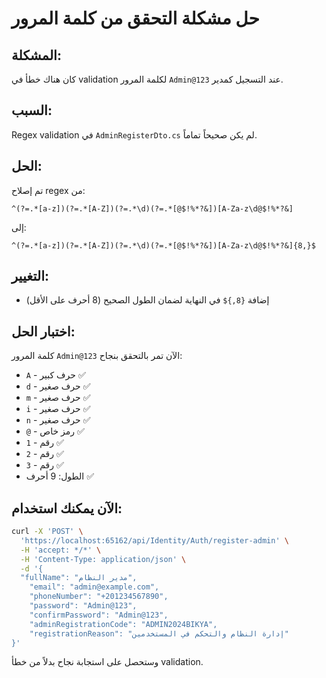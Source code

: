 # حل مشكلة التحقق من كلمة المرور

## المشكلة:
كان هناك خطأ في validation لكلمة المرور `Admin@123` عند التسجيل كمدير.

## السبب:
Regex validation في `AdminRegisterDto.cs` لم يكن صحيحاً تماماً.

## الحل:
تم إصلاح regex من:
```
^(?=.*[a-z])(?=.*[A-Z])(?=.*\d)(?=.*[@$!%*?&])[A-Za-z\d@$!%*?&]
```

إلى:
```
^(?=.*[a-z])(?=.*[A-Z])(?=.*\d)(?=.*[@$!%*?&])[A-Za-z\d@$!%*?&]{8,}$
```

## التغيير:
- إضافة `{8,}$` في النهاية لضمان الطول الصحيح (8 أحرف على الأقل)

## اختبار الحل:
كلمة المرور `Admin@123` الآن تمر بالتحقق بنجاح:
- `A` - حرف كبير ✅
- `d` - حرف صغير ✅
- `m` - حرف صغير ✅
- `i` - حرف صغير ✅
- `n` - حرف صغير ✅
- `@` - رمز خاص ✅
- `1` - رقم ✅
- `2` - رقم ✅
- `3` - رقم ✅
- الطول: 9 أحرف ✅

## الآن يمكنك استخدام:
```bash
curl -X 'POST' \
  'https://localhost:65162/api/Identity/Auth/register-admin' \
  -H 'accept: */*' \
  -H 'Content-Type: application/json' \
  -d '{
  "fullName": "مدير النظام",
    "email": "admin@example.com",
    "phoneNumber": "+201234567890",
    "password": "Admin@123",
    "confirmPassword": "Admin@123",
    "adminRegistrationCode": "ADMIN2024BIKYA",
    "registrationReason": "إدارة النظام والتحكم في المستخدمين"
}'
```

وستحصل على استجابة نجاح بدلاً من خطأ validation. 